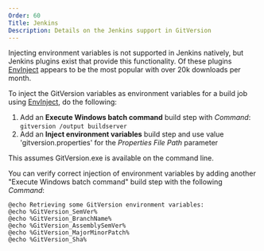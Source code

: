 ```yaml
---
Order: 60
Title: Jenkins
Description: Details on the Jenkins support in GitVersion
---
```


Injecting environment variables is not supported in Jenkins natively, but
Jenkins plugins exist that provide this functionality. Of these plugins
[EnvInject] appears to be the most popular with over 20k downloads per month.

To inject the GitVersion variables as environment variables for a build job
using [EnvInject], do the following:

1. Add an **Execute Windows batch command** build step with *Command*:
    `gitversion /output buildserver`
1. Add an **Inject environment variables** build step and use value
'gitversion.properties' for the *Properties File Path* parameter

This assumes GitVersion.exe is available on the command line.

You can verify correct injection of environment variables by adding another
"Execute Windows batch command" build step with the following *Command*:

```shell
@echo Retrieving some GitVersion environment variables:
@echo %GitVersion_SemVer%
@echo %GitVersion_BranchName%
@echo %GitVersion_AssemblySemVer%
@echo %GitVersion_MajorMinorPatch%
@echo %GitVersion_Sha%
```

[EnvInject]: https://wiki.jenkins-ci.org/display/JENKINS/EnvInject+Plugin
